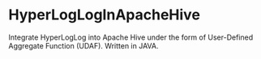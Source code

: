 # HyperLogLogInApacheHive
Integrate HyperLogLog into Apache Hive under the form of User-Defined Aggregate Function (UDAF). Written in JAVA.
